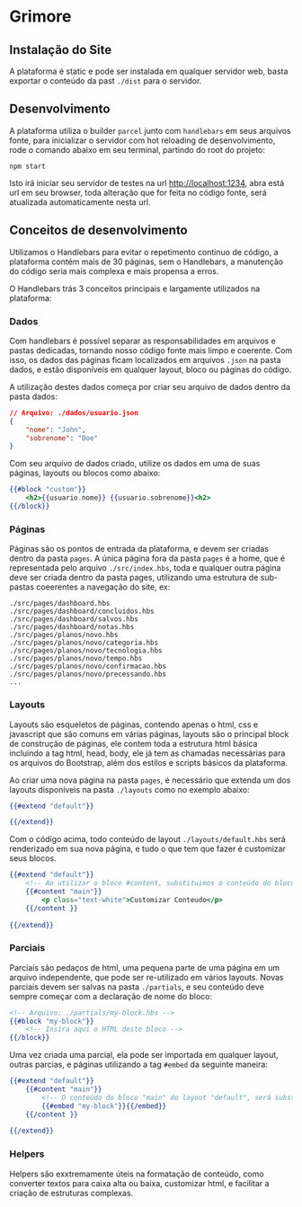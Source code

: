 # Grimore

## Instalação do Site

A plataforma é static e pode ser instalada em qualquer servidor web, basta exportar o conteúdo da past `./dist` para o servidor.


## Desenvolvimento

A plataforma utiliza o builder `parcel` junto com `handlebars` em seus arquivos fonte, para inicializar o servidor com hot reloading de desenvolvimento, rode o comando abaixo em seu terminal, partindo do root do projeto:
```
npm start
```

Isto irá iniciar seu servidor de testes na url [http://localhost:1234](http://localhost:1234), abra está url em seu browser, toda alteração que for feita no código fonte, será atualizada automaticamente nesta url.


## Conceitos de desenvolvimento

Utilizamos o Handlebars para evitar o repetimento continuo de código, a plataforma contém mais de 30 páginas, sem o Handlebars, a manutenção do código seria mais complexa e mais propensa a erros.

O Handlebars trás 3 conceitos principais e largamente utilizados na plataforma:

### Dados

Com handlebars é possível separar as responsabilidades em arquivos e pastas dedicadas, tornando nosso código fonte mais limpo e coerente. Com isso, os dados das páginas ficam localizados em arquivos `.json` na pasta dados, e estão disponíveis em qualquer layout, bloco ou páginas do código.

A utilização destes dados começa por criar seu arquivo de dados dentro da pasta dados:
```json
// Arquivo: ./dados/usuario.json
{
    "nome": "John",
    "sobrenome": "Doe"
}
```

Com seu arquivo de dados criado, utilize os dados em uma de suas páginas, layouts ou blocos como abaixo:
```handlebars
{{#block "custom"}}
    <h2>{{usuario.nome}} {{usuario.sobrenome}}<h2>
{{/block}}
```



### Páginas

Páginas são os pontos de entrada da plataforma, e devem ser criadas dentro da pasta `pages`. A única página fora da pasta `pages` é a home, que é representada pelo arquivo `./src/index.hbs`, toda e qualquer outra página deve ser criada dentro da pasta pages, utilizando uma estrutura de sub-pastas coeerentes a navegação do site, ex:

```
./src/pages/dashboard.hbs
./src/pages/dashboard/concluidos.hbs
./src/pages/dashboard/salvos.hbs
./src/pages/dashboard/notas.hbs
./src/pages/planos/novo.hbs
./src/pages/planos/novo/categoria.hbs
./src/pages/planos/novo/tecnologia.hbs
./src/pages/planos/novo/tempo.hbs
./src/pages/planos/novo/confirmacao.hbs
./src/pages/planos/novo/precessando.hbs
...
```

### Layouts

Layouts são esqueletos de páginas, contendo apenas o html, css e javascript que são comuns em várias páginas, layouts são o principal block de construção de páginas, ele contem toda a estrutura html básica incluindo a tag html, head, body, ele já tem as chamadas necessárias para os arquivos do Bootstrap, além dos estilos e scripts básicos da plataforma.

Ao criar uma nova página na pasta `pages`, é necessário que extenda um dos layouts disponíveis na pasta `./layouts` como no exemplo abaixo:

```handlebars
{{#extend "default"}}

{{/extend}}
```

Com o código acima, todo conteúdo de layout `./layouts/default.hbs` será renderizado em sua nova página, e tudo o que tem que fazer é customizar seus blocos.

```handlebars
{{#extend "default"}}
    <!-- Ao utilizar o bloco #content, substituimos o conteúdo do bloco "main" do layout "default". -->
    {{#content "main"}}
        <p class="text-white">Customizar Conteudo</p>
    {{/content }}
    
{{/extend}}
```


### Parciais

Parciais são pedaços de html, uma pequena parte de uma página em um arquivo independente, que pode ser re-utilizado em vários layouts. Novas parciais devem ser salvas na pasta `./partials`, e seu conteúdo deve sempre começar com a declaração de nome do bloco:

```handlebars
<!-- Arquivo: ./partials/my-block.hbs -->
{{#block "my-block"}}
    <!-- Insira aqui o HTML deste bloco -->
{{/block}}
```

Uma vez criada uma parcial, ela pode ser importada em qualquer layout, outras parcias, e páginas utilizando a tag `#embed` da seguinte maneira:

```handlebars
{{#extend "default"}}
    {{#content "main"}}
        <!-- O conteúdo do bloco "main" do layout "default", será substituído pelo conteúdo de sua nova parcial "my-block". -->
        {{#embed "my-block"}}{{/embed}}
    {{/content }}
    
{{/extend}}
```


### Helpers

Helpers são exxtremamente úteis na formatação de conteúdo, como converter textos para caixa alta ou baixa, customizar html, e facilitar a criação de estruturas complexas.

